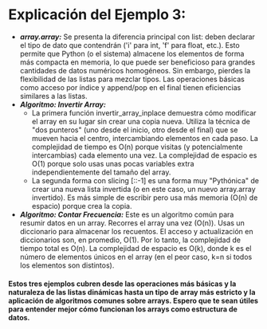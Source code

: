 # Explicación del Ejemplo 3:
+ ***array.array:*** Se presenta la diferencia principal con list: deben declarar el tipo de dato que contendrán ('i' para int, 'f' para float, etc.). Esto permite que Python (o el sistema) almacene los elementos de forma más compacta en memoria, lo que puede ser beneficioso para grandes cantidades de datos numéricos homogéneos. Sin embargo, pierdes la flexibilidad de las listas para mezclar tipos. Las operaciones básicas como acceso por índice y append/pop en el final tienen eficiencias similares a las listas.
+ ***Algoritmo: Invertir Array:***
  + La primera función invertir_array_inplace demuestra cómo modificar el array en su lugar sin crear una copia nueva. Utiliza la técnica de "dos punteros" (uno desde el inicio, otro desde el final) que se mueven hacia el centro, intercambiando elementos en cada paso. La complejidad de tiempo es O(n) porque visitas (y potencialmente intercambias) cada elemento una vez. La complejidad de espacio es O(1) porque solo usas unas pocas variables extra independientemente del tamaño del array.
  + La segunda forma con slicing [::-1] es una forma muy "Pythónica" de crear una nueva lista invertida (o en este caso, un nuevo array.array invertido). Es más simple de escribir pero usa más memoria (O(n) de espacio) porque crea la copia.
+ ***Algoritmo: Contar Frecuencia:*** Este es un algoritmo común para resumir datos en un array. Recorres el array una vez (O(n)). Usas un diccionario para almacenar los recuentos. El acceso y actualización en diccionarios son, en promedio, O(1). Por lo tanto, la complejidad de tiempo total es O(n). La complejidad de espacio es O(k), donde k es el número de elementos únicos en el array (en el peor caso, k=n si todos los elementos son distintos).
#### Estos tres ejemplos cubren desde las operaciones más básicas y la naturaleza de las listas dinámicas hasta un tipo de array más estricto y la aplicación de algoritmos comunes sobre arrays. Espero que te sean útiles para entender mejor cómo funcionan los arrays como estructura de datos.
